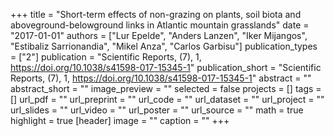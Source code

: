 +++
title = "Short-term effects of non-grazing on plants,  soil biota and aboveground-belowground links in Atlantic mountain grasslands"
date = "2017-01-01"
authors = ["Lur Epelde", "Anders Lanzen", "Iker Mijangos", "Estibaliz Sarrionandia", "Mikel Anza", "Carlos Garbisu"]
publication_types = ["2"]
publication = "Scientific Reports, (7), 1, https://doi.org/10.1038/s41598-017-15345-1"
publication_short = "Scientific Reports, (7), 1, https://doi.org/10.1038/s41598-017-15345-1"
abstract = ""
abstract_short = ""
image_preview = ""
selected = false
projects = []
tags = []
url_pdf = ""
url_preprint = ""
url_code = ""
url_dataset = ""
url_project = ""
url_slides = ""
url_video = ""
url_poster = ""
url_source = ""
math = true
highlight = true
[header]
image = ""
caption = ""
+++
